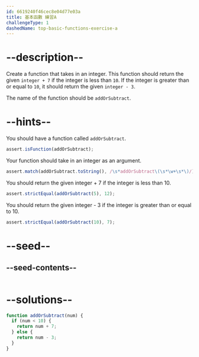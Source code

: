 ```yaml
---
id: 6619240f46cec8e04d77e03a
title: 基本函數 練習A
challengeType: 1
dashedName: top-basic-functions-exercise-a
---
```


# --description--

Create a function that takes in an integer. This function should return the given `integer + 7` if the integer is less than `10`. If the integer is greater than or equal to `10`, it should return the given `integer - 3`.

The name of the function should be `addOrSubtract`.

# --hints--

You should have a function called `addOrSubtract`.

```js
assert.isFunction(addOrSubtract);
```

Your function should take in an integer as an argument.

```js
assert.match(addOrSubtract.toString(), /\s*addOrSubtract\(\s*\w+\s*\)/);
```

You should return the given integer + 7 if the integer is less than 10.

```js
assert.strictEqual(addOrSubtract(5), 12);
```

You should return the given integer - 3 if the integer is greater than or equal to 10.

```js
assert.strictEqual(addOrSubtract(10), 7);
```




# --seed--

## --seed-contents--

```js

```

# --solutions--

```js
function addOrSubtract(num) {
  if (num < 10) {
    return num + 7;
  } else {
    return num - 3;
  }
}
```
